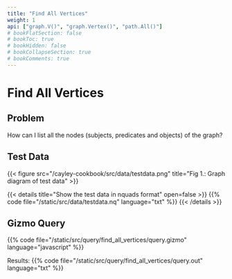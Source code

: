 ```yaml
---
title: "Find All Vertices"
weight: 1
api: ["graph.V()", "graph.Vertex()", "path.All()"]
# bookFlatSection: false
# bookToc: true
# bookHidden: false
# bookCollapseSection: true
# bookComments: true
---
```


# Find All Vertices

## Problem

How can I list all the nodes (subjects, predicates and objects) of the graph?

## Test Data
{{< figure src="/cayley-cookbook/src/data/testdata.png" title="Fig 1.: Graph diagram of test data" >}}

{{< details title="Show the test data in nquads format" open=false >}}
{{% code file="/static/src/data/testdata.nq" language="txt" %}}
{{< /details >}}

## Gizmo Query
{{% code file="/static/src/query/find_all_vertices/query.gizmo" language="javascript" %}}

Results:
{{% code file="/static/src/query/find_all_vertices/query.out" language="txt" %}}


